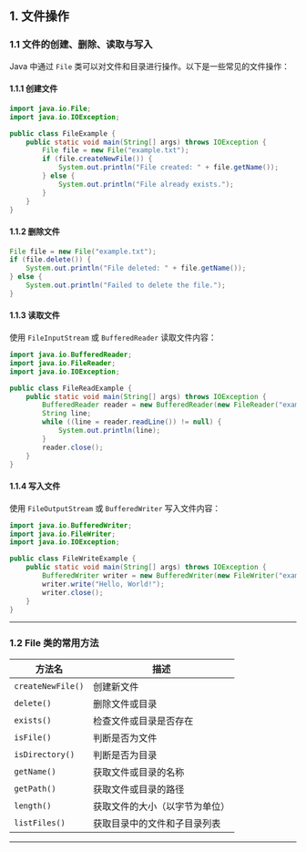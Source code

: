 ## **1. 文件操作**

### **1.1 文件的创建、删除、读取与写入**

Java 中通过 `File` 类可以对文件和目录进行操作。以下是一些常见的文件操作：

#### **1.1.1 创建文件**

```java
import java.io.File;
import java.io.IOException;

public class FileExample {
    public static void main(String[] args) throws IOException {
        File file = new File("example.txt");
        if (file.createNewFile()) {
            System.out.println("File created: " + file.getName());
        } else {
            System.out.println("File already exists.");
        }
    }
}
```

#### **1.1.2 删除文件**

```java
File file = new File("example.txt");
if (file.delete()) {
    System.out.println("File deleted: " + file.getName());
} else {
    System.out.println("Failed to delete the file.");
}
```

#### **1.1.3 读取文件**

使用 `FileInputStream` 或 `BufferedReader` 读取文件内容：

```java
import java.io.BufferedReader;
import java.io.FileReader;
import java.io.IOException;

public class FileReadExample {
    public static void main(String[] args) throws IOException {
        BufferedReader reader = new BufferedReader(new FileReader("example.txt"));
        String line;
        while ((line = reader.readLine()) != null) {
            System.out.println(line);
        }
        reader.close();
    }
}
```

#### **1.1.4 写入文件**

使用 `FileOutputStream` 或 `BufferedWriter` 写入文件内容：

```java
import java.io.BufferedWriter;
import java.io.FileWriter;
import java.io.IOException;

public class FileWriteExample {
    public static void main(String[] args) throws IOException {
        BufferedWriter writer = new BufferedWriter(new FileWriter("example.txt"));
        writer.write("Hello, World!");
        writer.close();
    }
}
```

---

### **1.2 File 类的常用方法**

| 方法名                      | 描述                                   |
|-----------------------------|---------------------------------------|
| `createNewFile()`           | 创建新文件                           |
| `delete()`                  | 删除文件或目录                       |
| `exists()`                  | 检查文件或目录是否存在               |
| `isFile()`                  | 判断是否为文件                       |
| `isDirectory()`             | 判断是否为目录                       |
| `getName()`                 | 获取文件或目录的名称                 |
| `getPath()`                 | 获取文件或目录的路径                 |
| `length()`                  | 获取文件的大小（以字节为单位）       |
| `listFiles()`               | 获取目录中的文件和子目录列表         |

---